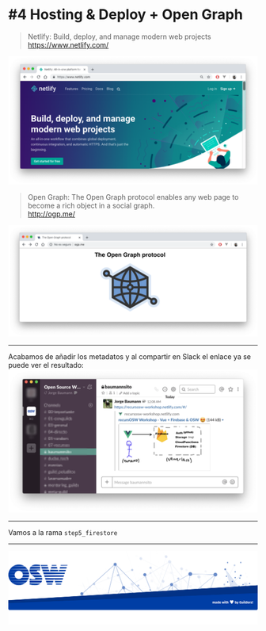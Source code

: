 # #4 Hosting & Deploy + Open Graph
> Netlify: Build, deploy, and manage modern web projects  
https://www.netlify.com/

![netlify](./assets/img/netlify.png)


> Open Graph: The Open Graph protocol enables any web page to become a rich object in a social graph.  
http://ogp.me/

![open-graph](./assets/img/og.png)

---


Acabamos de añadir los metadatos y al compartir en Slack el enlace ya se puede ver el resultado:  
![og-preview](./assets/img/og-preview.png)

---

Vamos a la rama `step5_firestore`


---
![footer](./assets/img/footer.png)
